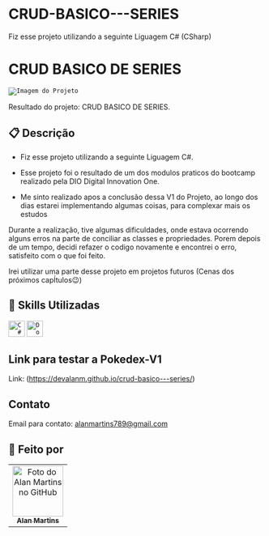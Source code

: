 # CRUD-BASICO---SERIES
Fiz esse projeto utilizando a seguinte Liguagem C# (CSharp) 

# CRUD BASICO DE SERIES

<code><img src="https://user-images.githubusercontent.com/62656084/165004385-5a6894bd-a7c2-4bad-996a-fde08a0da224.PNG" alt="Imagem do Projeto"/></code>



Resultado do projeto: CRUD BASICO DE SERIES.

## 📋 Descrição

- Fiz esse projeto utilizando a seguinte Liguagem C#.
- Esse projeto foi o resultado de um dos modulos praticos do bootcamp realizado pela DIO Digital Innovation One.

- Me sinto realizado apos a conclusão dessa V1 do Projeto, ao longo dos dias estarei implementando algumas coisas, para complexar mais os estudos

Durante a realização, tive algumas dificuldades, onde estava ocorrendo alguns erros na parte de conciliar as classes e propriedades.
Porem depois de um tempo, decidi refazer o codigo novamente e encontrei o erro, satisfeito com o que foi feito.

Irei utilizar uma parte desse projeto em projetos futuros (Cenas dos próximos capÍtulos😉) 

## 📜 Skills Utilizadas

<code><img height="32" src="https://img.shields.io/badge/C%23-239120?style=for-the-badge&logo=c-sharp&logoColor=white" alt="C#"/></code> 
<code><img height="32" src="https://img.shields.io/badge/.NET-5C2D91?style=for-the-badge&logo=.net&logoColor=white" alt="Dotnet"/></code>

## Link para testar a Pokedex-V1

Link: (https://devalanm.github.io/crud-basico---series/)<br>

## Contato
Email para contato: <email>alanmartins789@gmail.com</email>

## 👋 Feito por
<table>
  <tr>
    <td align="center">
      <a href="https://www.linkedin.com/in/alan-martins-2b325614b/">
        <img src="https://avatars.githubusercontent.com/u/62656084?s=400&u=f1f1f0f37b02a2cf0779f203490cbaac6ba0cba4&v=4" width="100px;" alt="Foto do Alan Martins no GitHub"/> <br>
        <sub>
          <b>Alan Martins</b>
        </sub>
      </a>
     </td>
  </tr>
</table>

